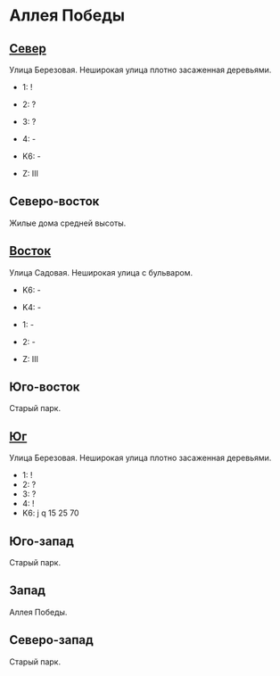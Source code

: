 # Аллея Победы

## [Север](./10557092.md)

Улица Березовая.
Неширокая улица плотно засаженная деревьями.

* 1:    !
* 2:    ?
* 3:    ?
* 4:    -
* K6:   -

* Z:    III

## Северо-восток

Жилые дома средней высоты.

## [Восток](./10565095.md)

Улица Садовая.
Неширокая улица с бульваром.

* K6:   -
* K4:   -
* 1:    -
* 2:    -

* Z:    III

## Юго-восток

Старый парк.

## [Юг](./10560100.md)

Улица Березовая.
Неширокая улица плотно засаженная деревьями.

* 1:    !
* 2:    ?
* 3:    ?
* 4:    !
* K6:   j   q
        15  25  70

## Юго-запад

Старый парк.

## Запад

Аллея Победы.

## Северо-запад

Старый парк.
